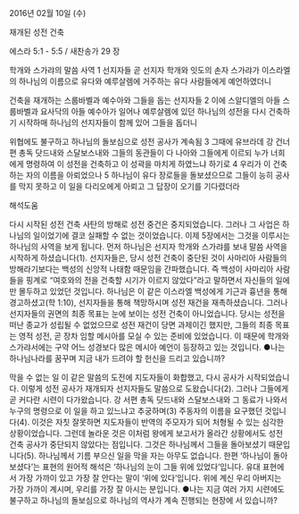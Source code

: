 2016년 02월 10일 (수)

재개된 성전 건축



에스라 5:1 - 5:5 / 새찬송가 29 장


학개와 스가랴의 말씀 사역
1 선지자들 곧 선지자 학개와 잇도의 손자 스가랴가 이스라엘의 하나님의 이름으로 유다와 예루살렘에 거주하는 유다 사람들에게 예언하였더니

건축을 재개하는 스룹바벨과 예수아와 그들을 돕는 선지자들
2 이에 스알디엘의 아들 스룹바벨과 요사닥의 아들 예수아가 일어나 예루살렘에 있던 하나님의 성전을 다시 건축하기 시작하매 하나님의 선지자들이 함께 있어 그들을 돕더니

위협에도 불구하고 하나님의 돌보심으로 성전 공사가 계속됨
3 그때에 유브라데 강 건너편 총독 닷드내와 스달보스내와 그들의 동관들이 다 나아와 그들에게 이르되 누가 너희에게 명령하여 이 성전을 건축하고 이 성곽을 마치게 하였느냐 하기로 4 우리가 이 건축하는 자의 이름을 아뢰었으나 5 하나님이 유다 장로들을 돌보셨으므로 그들이 능히 공사를 막지 못하고 이 일을 다리오에게 아뢰고 그 답장이 오기를 기다렸더라

해석도움





다시 시작된 성전 건축
사탄의 방해로 성전 중건은 중지되었습니다. 그러나 그 사업은 하나님의 일이었기에 결코 실패할 수 없는 것이었습니다. 이제 5장에서는 그것을 이루시는 하나님의 사역을 보게 됩니다. 먼저 하나님은 선지자 학개와 스가랴를 보내 말씀 사역을 시작하게 하셨습니다(1). 선지자들은, 당시 성전 건축이 중단된 것이 사마리아 사람들의 방해라기보다는 백성의 신앙적 나태함 때문임을 간파했습니다. 즉 백성이 사마리아 사람들을 핑계로 “여호와의 전을 건축할 시기가 이르지 않았다”라고 말하면서 자신들의 일에만 몰두하고 있었던 것입니다. 하나님은 이 같은 이스라엘 백성에게 기근과 흉년을 통해 경고하셨고(학 1:10), 선지자들을 통해 책망하시며 성전 재건을 재촉하셨습니다. 그러나 선지자들의 권면의 최종 목표는 눈에 보이는 성전 건축이 아니었습니다. 당시는 성전을 떠난 종교가 성립될 수 없었으므로 성전 재건이 당면 과제이긴 했지만, 그들의 최종 목표는 영적 성전, 곧 장차 임할 메시아를 모실 수 있는 준비에 있었습니다. 이 때문에 학개와 스가랴서에는 구약 어느 성경보다 많은 메시아 예언이 등장하고 있는 것입니다.
●나는 하나님나라를 꿈꾸며 지금 내가 드려야 할 헌신을 드리고 있습니까?

막을 수 없는 일
이 같은 말씀의 도전에 지도자들이 화합했고, 다시 공사가 시작되었습니다. 이렇게 성전 공사가 재개되자 선지자들도 말씀으로 도왔습니다(2). 그러나 그들에게 곧 커다란 시련이 다가왔습니다. 강 서편 총독 닷드내와 스달보스내와 그 동료가 나와서 누구의 명령으로 이 일을 하고 있느냐고 추궁하며(3) 주동자의 이름을 요구했던 것입니다(4). 이것은 자칫 잘못하면 지도자들이 반역의 주모자가 되어 처형될 수 있는 심각한 상황이었습니다. 그런데 놀라운 것은 이처럼 왕에게 보고서가 올라간 상황에서도 성전 건축 공사가 중단되지 않았다는 점입니다. 그것은 하나님께서 그들을 돌아보셨기 때문입니다(5). 하나님께서 기름 부으신 일을 막을 자는 아무도 없습니다. 한편 ‘하나님이 돌아보셨다’는 표현의 원어적 해석은 ‘하나님의 눈이 그들 위에 있었다’입니다. 유대 표현에서 가장 가까이 있고 가장 잘 안다는 말이 ‘위에 있다’입니다. 위에 계신 우리 아버지는 가장 가까이 계시며, 우리를 가장 잘 아시는 분입니다.
●나는 지금 여러 가지 시련에도 불구하고 하나님의 돌보심으로 하나님의 역사가 계속 진행되는 현장에 서 있습니까?